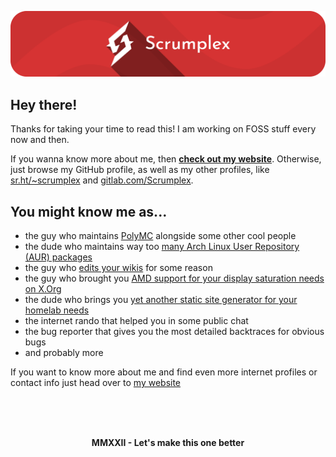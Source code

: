 ![Banner](assets/banners/github_banner.svg.png)

Hey there!
------------------------
Thanks for taking your time to read this! I am working on FOSS stuff every now and then.

If you wanna know more about me, then [**check out my website**](https://scrumplex.net).
Otherwise, just browse my GitHub profile, as well as my other profiles, like [sr.ht/~scrumplex](https://sr.ht/~scrumplex) and [gitlab.com/Scrumplex](https://gitlab.com/Scrumplex).

## You might know me as...
- the guy who maintains [PolyMC](https://github.com/PolyMC/PolyMC) alongside some other cool people
- the dude who maintains way too [many Arch Linux User Repository (AUR) packages](https://aur.archlinux.org/packages/?SeB=M&K=Scrumplex)
- the guy who [edits your wikis](https://wiki.archlinux.org/title/Special:Contributions/Scrumplex) for some reason
- the guy who brought you [AMD support for your display saturation needs on X.Org](https://www.gamingonlinux.com/2020/04/missing-out-on-vibrancegui-for-linux-theres-a-project-for-that-and-now-a-fork-for-amd-too/)
- the dude who brings you [yet another static site generator for your homelab needs](https://sr.ht/~scrumplex/yahome/)
- the internet rando that helped you in some public chat
- the bug reporter that gives you the most detailed backtraces for obvious bugs
- and probably more

If you want to know more about me and find even more internet profiles or contact info just head over to [my website](https://scrumplex.net)

<br>
<br>
<br>
<p align="center"><strong>MMXXII - Let's make this one better</strong></p>
